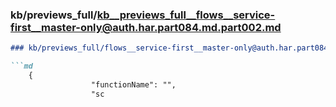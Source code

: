 ### kb/previews_full/kb__previews_full__flows__service-first__master-only@auth.har.part084.md.part002.md

```md
### kb/previews_full/flows__service-first__master-only@auth.har.part084.md (part 002)

```md
    {
                  "functionName": "",
                  "sc
```

```

```

